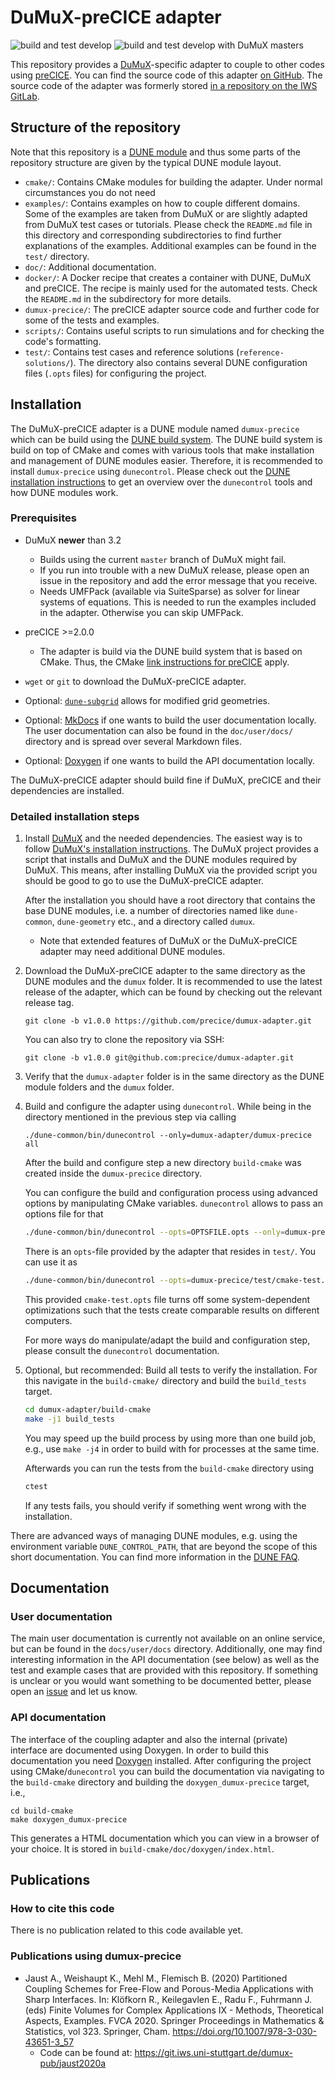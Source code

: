# DuMuX-preCICE adapter

![build and test develop](https://github.com/precice/dumux-adapter/actions/workflows/build-and-test.yml/badge.svg)
![build and test develop with DuMuX masters](https://github.com/precice/dumux-adapter/actions/workflows/build-and-test-dumux-master.yml/badge.svg)

This repository provides a [DuMuX](https://dumux.org/)-specific adapter to couple to other codes using [preCICE](https://www.precice.org/). You can find the source code of this adapter [on GitHub](https://github.com/precice/dumux-adapter). The source code of the adapter was formerly stored [in a repository on the IWS GitLab](https://git.iws.uni-stuttgart.de/dumux-appl/dumux-precice).

## Structure of the repository

Note that this repository is a [DUNE module](https://www.dune-project.org/) and thus some parts of the repository structure are given by the typical DUNE module layout.

- `cmake/`: Contains CMake modules for building the adapter. Under normal circumstances you do not need
- `examples/`: Contains examples on how to couple different domains. Some of the examples are taken from DuMuX or are slightly adapted from DuMuX test cases or tutorials. Please check the `README.md` file in this directory and corresponding subdirectories to find further explanations of the examples. Additional examples can be found in the `test/` directory.
- `doc/`: Additional documentation.
- `docker/`: A Docker recipe that creates a container with DUNE, DuMuX and preCICE. The recipe is mainly used for the automated tests. Check the `README.md` in the subdirectory for more details.
- `dumux-precice/`: The preCICE adapter source code and further code for some of the tests and examples.
- `scripts/`: Contains useful scripts to run simulations and for checking the code's formatting.
- `test/`: Contains test cases and reference solutions (`reference-solutions/`). The directory also contains several DUNE configuration files (`.opts` files) for configuring the project.

## Installation

The DuMuX-preCICE adapter is a DUNE module named `dumux-precice` which can be build using the [DUNE build system](https://www.dune-project.org/doc/installation/). The DUNE build system is build on top of CMake and comes with various tools that make installation and management of DUNE modules easier. Therefore, it is recommended to install `dumux-precice` using `dunecontrol`. Please check out the [DUNE installation instructions](https://www.dune-project.org/doc/installation/) to get an overview over the `dunecontrol` tools and how DUNE modules work.

### Prerequisites

- DuMuX **newer** than 3.2

    - Builds using the current `master` branch of DuMuX might fail.
    - If you run into trouble with a new DuMuX release, please open an issue in the repository and add the error message that you receive.
    - Needs UMFPack (available via SuiteSparse) as solver for linear systems of equations. This is needed to run the examples included in the adapter. Otherwise you can skip UMFPack.

- preCICE >=2.0.0

    - The adapter is build via the DUNE build system that is based on CMake. Thus, the CMake [link instructions for preCICE](https://precice.org/installation-linking.html#cmake) apply.

- `wget` or `git` to download the DuMuX-preCICE adapter.
- Optional: [`dune-subgrid`](https://www.dune-project.org/modules/dune-subgrid/) allows for modified grid geometries.
- Optional: [MkDocs](https://www.mkdocs.org/) if one wants to build the user documentation locally. The user documentation can also be found in the `doc/user/docs/` directory and is spread over several Markdown files.
- Optional: [Doxygen](https://www.doxygen.nl/) if one wants to build the API documentation locally.

The DuMuX-preCICE adapter should build fine if DuMuX, preCICE and their dependencies are installed.

### Detailed installation steps

1. Install [DuMuX](https://dumux.org/) and the needed dependencies. The easiest way is to follow [DuMuX's installation instructions](https://dumux.org/installation/). The DuMuX project provides a script that installs and DuMuX and the DUNE modules required by DuMuX. This means, after installing DuMuX via the provided script you should be good to go to use the DuMuX-preCICE adapter.

    After the installation you should have a root directory that contains the base DUNE modules, i.e. a  number of directories named like `dune-common`, `dune-geometry` etc., and a directory called `dumux`.

    - Note that extended features of DuMuX or the DuMuX-preCICE adapter may need additional DUNE modules.

2. Download the DuMuX-preCICE adapter to the same directory as the DUNE modules and the `dumux` folder. It is recommended to use the latest release of the adapter, which can be found by checking out the relevant release tag.

    ```text
    git clone -b v1.0.0 https://github.com/precice/dumux-adapter.git
    ```

    You can also try to clone the repository via SSH:

    ```text
    git clone -b v1.0.0 git@github.com:precice/dumux-adapter.git
    ```

3. Verify that the `dumux-adapter` folder is in the same directory as the DUNE module folders and the `dumux` folder.

4. Build and configure the adapter using `dunecontrol`. While being in the directory mentioned in the previous step via calling

    ```text
    ./dune-common/bin/dunecontrol --only=dumux-adapter/dumux-precice all
    ```

    After the build and configure step a new directory `build-cmake` was created inside the `dumux-precice` directory.

    You can configure the build and configuration process using advanced options by manipulating CMake variables. `dunecontrol` allows to pass an options file for that

    ```bash
    ./dune-common/bin/dunecontrol --opts=OPTSFILE.opts --only=dumux-precice all
    ```

    There is an `opts`-file provided by the adapter that resides in `test/`. You can use it as

    ```bash
    ./dune-common/bin/dunecontrol --opts=dumux-precice/test/cmake-test.opts --only=dumux-precice all
    ```

    This provided `cmake-test.opts` file turns off some system-dependent optimizations such that the tests create comparable results on different computers.

    For more ways do manipulate/adapt the build and configuration step, please consult the `dunecontrol` documentation.

5. Optional, but recommended: Build all tests to verify the installation. For this navigate in the `build-cmake/` directory and build the `build_tests` target.

    ```bash
    cd dumux-adapter/build-cmake
    make -j1 build_tests
    ```

    You may speed up the build process by using more than one build job, e.g., use `make -j4` in order to build with for processes at the same time.

    Afterwards you can run the tests from the `build-cmake` directory using

    ```bash
    ctest
    ```

    If any tests fails, you should verify if something went wrong with the installation.

There are advanced ways of managing DUNE modules, e.g. using the environment variable `DUNE_CONTROL_PATH`, that are beyond the scope of this short documentation. You can find more information in the [DUNE FAQ](https://www.dune-project.org/doc/installation/#faq).

## Documentation

### User documentation

The main user documentation is currently not available on an online service, but can be found in the `docs/user/docs` directory. Additionally, one may find interesting information in the API documentation (see below) as well as the test and example cases that are provided with this repository. If something is unclear or you would want something to be documented better, please open an [issue](https://github.com/precice/dumux-adapter/issues) and let us know.

### API documentation

The interface of the coupling adapter and also the internal (private) interface are documented using Doxygen. In order to build this documentation you need [Doxygen](https://www.doxygen.nl/index.html) installed. After configuring the project using CMake/`dunecontrol` you can build the documentation via navigating to the `build-cmake` directory and building the `doxygen_dumux-precice` target, i.e.,

```text
cd build-cmake
make doxygen_dumux-precice
```

This generates a HTML documentation which you can view in a browser of your choice. It is stored in `build-cmake/doc/doxygen/index.html`.

## Publications

### How to cite this code

There is no publication related to this code available yet.

### Publications using dumux-precice

- Jaust A., Weishaupt K., Mehl M., Flemisch B. (2020) Partitioned Coupling Schemes for Free-Flow and Porous-Media Applications with Sharp Interfaces. In: Klöfkorn R., Keilegavlen E., Radu F., Fuhrmann J. (eds) Finite Volumes for Complex Applications IX - Methods, Theoretical Aspects, Examples. FVCA 2020. Springer Proceedings in Mathematics & Statistics, vol 323. Springer, Cham. <https://doi.org/10.1007/978-3-030-43651-3_57>
    - Code can be found at: <https://git.iws.uni-stuttgart.de/dumux-pub/jaust2020a>
